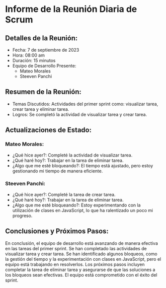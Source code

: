 # Informe de la Reunión Diaria de Scrum

## Detalles de la Reunión:

- Fecha: 7 de septiembre de 2023
- Hora: 08:00 am
- Duración: 15 minutos
- Equipo de Desarrollo Presente:
  - Mateo Morales
  - Steeven Panchi

## Resumen de la Reunión:

- Temas Discutidos: Actividades del primer sprint como: visualizar tarea, crear tarea y eliminar tarea.
- Logros: Se completó la actividad de visualizar tarea y crear tarea.

## Actualizaciones de Estado:

### Mateo Morales:

- ¿Qué hice ayer?: Completé la actividad de visualizar tarea.
- ¿Qué haré hoy?: Trabajar en la tarea de eliminar tarea.
- ¿Algo que me esté bloqueando?: El tiempo está ajustado, pero estoy gestionando mi tiempo de manera eficiente.

### Steeven Panchi:

- ¿Qué hice ayer?: Completé la tarea de crear tarea.
- ¿Qué haré hoy?: Trabajar en la tarea de eliminar tarea.
- ¿Algo que me esté bloqueando?: Estoy experimentando con la utilización de clases en JavaScript, lo que ha ralentizado un poco mi progreso.


## Conclusiones y Próximos Pasos:

En conclusión, el equipo de desarrollo está avanzando de manera efectiva en las tareas del primer sprint. Se han completado las actividades de visualizar tarea y crear tarea. Se han identificado algunos bloqueos, como la gestión del tiempo y la experimentación con clases en JavaScript, pero el equipo está trabajando en resolverlos. Los próximos pasos incluyen completar la tarea de eliminar tarea y asegurarse de que las soluciones a los bloqueos sean efectivas. El equipo está comprometido con el éxito del sprint.